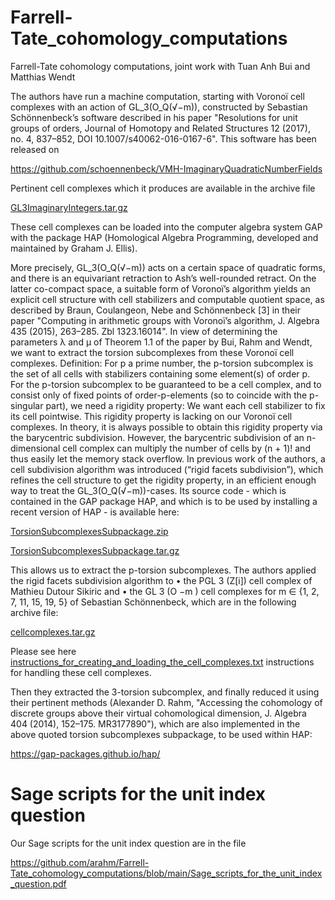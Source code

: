 # Farrell-Tate_cohomology_computations
Farrell-Tate cohomology computations, joint work with Tuan Anh Bui and Matthias Wendt

The authors have run a machine computation, starting with Voronoı̈ cell complexes with an action of
GL_3(O_Q(√−m)), constructed by Sebastian Schönnenbeck’s software described in his paper
"Resolutions for unit groups of orders, Journal of Homotopy and Related Structures 12 (2017), no. 4, 837–852, DOI 10.1007/s40062-016-0167-6".
This software has been released on 

https://github.com/schoennenbeck/VMH-ImaginaryQuadraticNumberFields

Pertinent cell complexes which it produces are available in the archive file

[GL3ImaginaryIntegers.tar.gz](https://github.com/arahm/Farrell-Tate_cohomology_computations/files/8797126/GL3ImaginaryIntegers.tar.gz)

These cell complexes can be loaded into the computer algebra system GAP with the package HAP (Homological Algebra Programming, developed and maintained by Graham J. Ellis).

More precisely, GL_3(O_Q(√−m)) acts on a certain space of quadratic forms, and there is an equivariant retraction to Ash’s well-rounded
retract. On the latter co-compact space, a suitable form of Voronoı̈’s algorithm yields an explicit cell structure with cell stabilizers and computable quotient space, as described by Braun, Coulangeon, Nebe and Schönnenbeck [3] in their paper
"Computing in arithmetic groups with Voronoı̈’s algorithm, J. Algebra 435 (2015), 263–285. Zbl 1323.16014".
In view of determining the parameters λ and µ of Theorem 1.1 of the paper by Bui, Rahm and Wendt, we want to extract the torsion subcomplexes from these Voronoı̈ cell complexes. Definition: For p a prime number, the p-torsion subcomplex is the set of all cells with stabilizers
containing some element(s) of order p. For the p-torsion subcomplex to be guaranteed to be a cell complex, and to consist only of fixed points
of order-p-elements (so to coincide with the p-singular part), we need a rigidity property: We want each cell stabilizer to fix its cell pointwise. This rigidity property is lacking on our Voronoı̈ cell complexes.
In theory, it is always possible to obtain this rigidity property via the barycentric subdivision. However, the barycentric subdivision of an n-dimensional cell complex can multiply the number of cells by (n + 1)! and thus easily let the memory stack overflow. In previous work of the authors, a cell subdivision algorithm was introduced (“rigid facets subdivision”), which refines the cell structure to get the rigidity
property, in an efficient enough way to treat the GL_3(O_Q(√−m))-cases. Its source code - which is contained in the GAP package HAP, and which is to be used by installing a recent version of HAP - is available here:

[TorsionSubcomplexesSubpackage.zip](https://github.com/arahm/Farrell-Tate_cohomology_computations/files/8797218/TorsionSubcomplexesSubpackage.zip)

[TorsionSubcomplexesSubpackage.tar.gz](https://github.com/arahm/Farrell-Tate_cohomology_computations/files/8797219/TorsionSubcomplexesSubpackage.tar.gz)

This allows us to extract the p-torsion subcomplexes.
The authors applied the rigid facets subdivision algorithm to
• the PGL 3 (Z[i]) cell complex of Mathieu Dutour Sikiric and
• the GL 3 (O −m ) cell complexes for m ∈ {1, 2, 7, 11, 15, 19, 5} of Sebastian Schönnenbeck, which are in the following archive file:

[cellcomplexes.tar.gz](https://github.com/arahm/Farrell-Tate_cohomology_computations/files/8797994/cellcomplexes.tar.gz)

Please see here [instructions_for_creating_and_loading_the_cell_complexes.txt](https://github.com/arahm/Farrell-Tate_cohomology_computations/files/10482087/instructions_for_creating_and_loading_the_cell_complexes.txt) instructions for handling these cell complexes.

Then they extracted the 3-torsion subcomplex, and finally reduced it using their pertinent methods (Alexander D. Rahm, "Accessing the cohomology of discrete groups above their virtual cohomological dimension, J. Algebra 404 (2014), 152–175. MR3177890"),
which are also implemented in the above quoted torsion subcomplexes subpackage, to be used within HAP:

https://gap-packages.github.io/hap/

# Sage scripts for the unit index question

Our Sage scripts for the unit index question are in the file

https://github.com/arahm/Farrell-Tate_cohomology_computations/blob/main/Sage_scripts_for_the_unit_index_question.pdf
